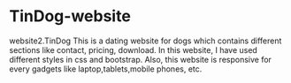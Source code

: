 # TinDog-website

website2.TinDog This is a dating website for dogs which contains different sections like contact, pricing, download. In this website, I have used different styles in css and bootstrap. Also, this website is responsive for every gadgets like laptop,tablets,mobile phones, etc.
